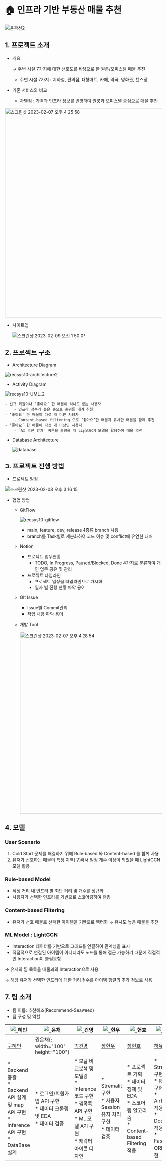# :house: 인프라 기반 부동산 매물 추천

![윤곽선2](https://user-images.githubusercontent.com/79534756/217191115-e98677e5-bf84-4262-9564-924a3d2de764.png)



## 1. 프로젝트 소개

- 개요
    
     → 주변 시설 7가지에 대한 선호도를 바탕으로 한 원룸/오피스텔 매물 추천
    
    - 주변 시설 7가지 : 지하철, 편의점, 대형마트, 카페, 약국, 영화관, 헬스장
- 기존 서비스와 비교
    - 차별점 : 가격과 인프라 정보를 반영하여 원룸과 오피스텔 중심으로 매물 추천


<img width="673" alt="스크린샷 2023-02-07 오후 4 25 58" src="https://user-images.githubusercontent.com/65005242/217582223-9529677b-d445-44e6-945a-c4bc074a77a9.png">


- 사이트맵

    ![스크린샷 2023-02-09 오전 1 50 07](https://user-images.githubusercontent.com/65005242/217596928-20cbbb30-44b1-4f19-a5ee-ffe217d496dd.png)




## 2. 프로젝트 구조

- Architecture Diagram
    
![recsys10-architecture2](https://user-images.githubusercontent.com/65005242/217582562-f83a067d-bdc1-43e9-b607-9040f3488f4e.png)

    
- Activity Diagram
    
![recsys10-UML_2](https://user-images.githubusercontent.com/65005242/217582603-1b1af485-301b-45d0-8bef-5a015b089ca5.png)

    
    - 신규 회원이나 ‘좋아요’ 한 매물이 하나도 없는 사용자
        - 인프라 점수가 높은 순으로 순위를 매겨 추천
    - ‘좋아요’ 한 매물이 다섯 개 미만 사용자
        - Content-based filtering 으로 ‘좋아요’한 매물과 유사한 매물을 함께 추천
    - ‘좋아요’ 한 매물이 다섯 개 이상인 사용자
        - `AI 추천 받기` 버튼을 눌렸을 때 LightGCN 모델을 활용하여 매물 추천
        
- Database Architecture

    ![database](https://user-images.githubusercontent.com/69948700/217594847-c79a086d-9736-4728-b88e-566f9f6ce6f9.png)


## 3. 프로젝트 진행 방법

- 프로젝트 일정
    
![스크린샷 2023-02-08 오후 3 16 15](https://user-images.githubusercontent.com/65005242/217583065-4a192e98-7faa-4111-818f-ea77bd526126.png)

    
- 협업 방법
    - GitFlow
    
       ![recsys10-gitflow](https://user-images.githubusercontent.com/65005242/217583246-08a97b9a-7a73-4677-b02c-59eee1efb284.png)


        
        - main, feature, dev, release 4종류 branch 사용
        - branch를 Task별로 세분화하여 코드 이슈 및 conflict에 유연한 대처
    - Notion
        - 프로젝트 업무현황
            - TODO, In Progress, Paused/Blocked, Done 4가지로 분류하여 개인 업무 공유 및 관리
        - 프로젝트 타임라인
            - 프로젝트 일정을 타임라인으로 가시화
            - 일자 별 진행 현황 파악 용이
    - GIt Issue
        - Issue별 Commit관리
        - 작업 내용 파악 용이
    - 개발 Tool

      <img width="583" alt="스크린샷 2023-02-07 오후 4 28 54" src="https://user-images.githubusercontent.com/65005242/217583304-2e463931-75cf-452e-9e7f-b19f058a866f.png">


## 4. 모델

### User Scenario

1. Cold Start 문제를 해결하기 위해 Rule-based 와 Content-based 를 함께 사용
2. 유저가 선호하는 매물이 특정 지역(구)에서 일정 개수 이상이 되었을 때 LightGCN 모델 활용

### Rule-based Model

- 적정 거리 내 인프라 별 최단 거리 및 개수를 정규화
- 사용자가 선택한 인프라를 기반으로 스코어링하여 랭킹

### Content-based Filtering

- 유저가 선호 매물로 선택한 아이템을 기반으로 벡터화 → 유사도 높은 매물을 추천

### ML Model : LightGCN

- Interaction 데이터를 기반으로 그래프를 연결하여 관계성을 표시
- 직접적으로 연결된 아이템이 아니더라도 노드를 통해 접근 가능하기 때문에 직접적인 Interaction이 불필요함

→ 유저의 찜 목록을 매물과의 Interaction으로 사용

→ 해당 유저가 선택한 인프라에 대한 거리 점수를 아이템 행렬의 추가 정보로 사용


## 7. 팀 소개

- 팀 이름: 추천해조(Recommend-Seaweed)
- 팀 구성 및 역할


|![_혜인](https://user-images.githubusercontent.com/65005242/217597791-9f123bb8-d790-4fbf-b383-35deca69a834.PNG)|![_은채](https://user-images.githubusercontent.com/65005242/217597802-ff2a57c2-8aac-461f-8b2a-d4f37dd7d401.PNG)|![_건영](https://user-images.githubusercontent.com/65005242/217597796-936f818f-0ee0-4ac0-89bc-261df203853e.png)|![_현우](https://user-images.githubusercontent.com/65005242/217597799-76b26e7c-3741-4941-ac73-672552910cdc.png)|![_현호](https://user-images.githubusercontent.com/65005242/217597778-7a9464cf-6a22-4e54-a4b9-1d86e9e365d1.png)|![_유진](https://user-images.githubusercontent.com/65005242/217597806-1bb12601-2472-4bdc-8e04-827de055be62.PNG)|
|----|----|----|----|----|----|
|[구혜인](https://github.com/hyein99?tab=repositories)|[권은채](https://github.com/dmscornjs){: width="100" height="100"}|[박건영](https://github.com/kuuneeee)|[장현우](https://github.com/jhu8802)|[정현호](https://github.com/Heiness)|[허유진](https://github.com/hobbang2)|
|* Backend 총괄 <br> * Backend API 설계 및 map API 구현 <br> * Inference API 구현 <br> * DataBase 설계|* 로그인/회원가입 API 구현 <br> * 데이터 크롤링 및 EDA <br> * 데이터 검증|* 모델 비교분석 및 모델링 <br> * Inference 코드 구현 <br> * 찜목록 API 구현 <br> * ML 모델 API 구현 <br> * 캐릭터 아이콘 디자인 |* Stremalit 구현 <br> * 사용자 Session 유지 처리 구현 <br> * 데이터 검증|* 프로젝트 기획 <br> * 데이터 정제 및 EDA <br> * 스코어링 알고리즘 <br> * Content-based Filtering 적용 |* Streamlit 구현 <br> * React 구현 <br> * Airflow 적용 <br> * Docekr적용 <br> * FastAPI ORM 구현|


